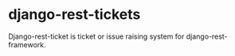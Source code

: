 # django-rest-tickets
Django-rest-ticket is ticket or issue raising system for django-rest-framework.
